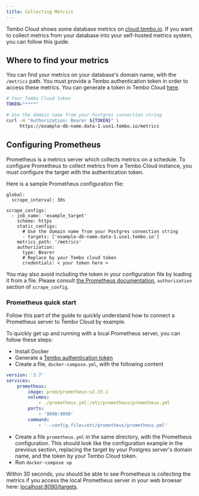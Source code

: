 ```yaml
---
title: Collecting Metrics
---
```


Tembo Cloud shows some database metrics on [cloud.tembo.io](https://cloud.tembo.io). If you want to collect metrics from your database into your self-hosted metrics system, you can follow this guide.

## Where to find your metrics

You can find your metrics on your database's domain name, with the `/metrics` path. You must provide a Tembo authentication token in order to access these metrics. You can generate a token in Tembo Cloud [here](https://cloud.tembo.io/generate-jwt).

```bash
# Your Tembo Cloud token
TOKEN="****"

# Use the domain name from your Postgres connection string
curl -H "Authorization: Bearer ${TOKEN}" \
     https://example-db-name.data-1.use1.tembo.io/metrics
```

## Configuring Prometheus

Prometheus is a metrics server which collects metrics on a schedule. To configure Prometheus to collect metrics from a Tembo Cloud instance, you must configure the target with the authentication token.

Here is a sample Prometheus configuration file:

```
global:
  scrape_interval: 30s

scrape_configs:
  - job_name: 'example_target'
    scheme: https
    static_configs:
      # Use the domain name from your Postgres connection string
      - targets: ['example-db-name.data-1.use1.tembo.io']
    metrics_path: '/metrics'
    authorization:
      type: Bearer
      # Replace by your Tembo cloud token
      credentials: < your token here >
```

You may also avoid including the token in your configuration file by loading it from a file. Please consult [the Prometheus documentation](https://prometheus.io/docs/prometheus/latest/configuration/configuration/#scrape_config), `authorization` section of `scrape_config`.

### Prometheus quick start

Follow this part of the guide to quickly understand how to connect a Prometheus server to Tembo Cloud by example.

To quickly get up and running with a local Prometheus server, you can follow these steps:

-   Install Docker
-   Generate a [Tembo authentication token](https://cloud.tembo.io/generate-jwt)
-   Create a file, `docker-compose.yml`, with the following content

```yaml
version: '3.7'
services:
    prometheus:
        image: prom/prometheus:v2.33.1
        volumes:
            - ./prometheus.yml:/etc/prometheus/prometheus.yml
        ports:
            - '9090:9090'
        command:
            - '--config.file=/etc/prometheus/prometheus.yml'
```

-   Create a file `prometheus.yml` in the same directory, with the Prometheus configuration. This should look like the configuration example in the previous section, replacing the target by your Postgres server's domain name, and the token by your Tembo Cloud token.
-   Run `docker-compose up`

Within 30 seconds, you should be able to see Prometheus is collecting the metrics if you access the local Prometheus server in your web browser here: [localhost:9090/targets](http://localhost:9090/targets).
